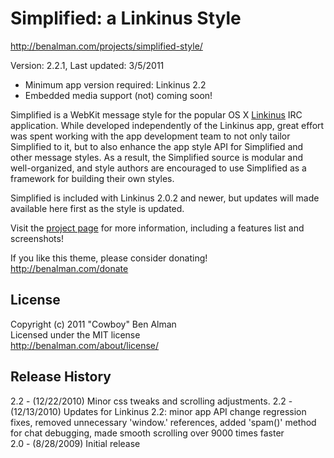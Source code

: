 # Simplified: a Linkinus Style #
<http://benalman.com/projects/simplified-style/>

Version: 2.2.1, Last updated: 3/5/2011

* Minimum app version required: Linkinus 2.2
* Embedded media support (not) coming soon!

Simplified is a WebKit message style for the popular OS X [Linkinus](http://conceitedsoftware.com/products/linkinus) IRC application. While developed independently of the Linkinus app, great effort was spent working with the app development team to not only tailor Simplified to it, but to also enhance the app style API for Simplified and other message styles. As a result, the Simplified source is modular and well-organized, and style authors are encouraged to use Simplified as a framework for building their own styles.

Simplified is included with Linkinus 2.0.2 and newer, but updates will made available here first as the style is updated.

Visit the [project page](http://benalman.com/projects/simplified-style/) for more information, including a features list and screenshots!

If you like this theme, please consider donating!
<http://benalman.com/donate>


## License ##
Copyright (c) 2011 "Cowboy" Ben Alman  
Licensed under the MIT license  
<http://benalman.com/about/license/>


## Release History ##

2.2 - (12/22/2010) Minor css tweaks and scrolling adjustments.
2.2 - (12/13/2010) Updates for Linkinus 2.2: minor app API change regression fixes, removed unnecessary 'window.' references, added 'spam()' method for chat debugging, made smooth scrolling over 9000 times faster  
2.0 - (8/28/2009) Initial release
